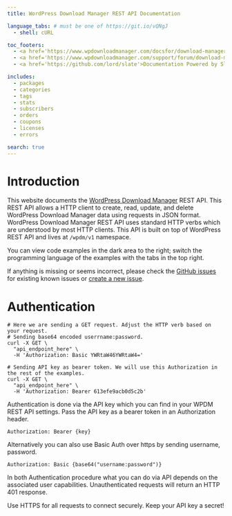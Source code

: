 ```yaml
---
title: WordPress Download Manager REST API Documentation

language_tabs: # must be one of https://git.io/vQNgJ
  - shell: cURL

toc_footers:
  - <a href='https://www.wpdownloadmanager.com/docsfor/download-manager-pro/'>Download Manager Documentation</a>
  - <a href='https://www.wpdownloadmanager.com/support/forum/download-manager-pro/'>Support Forum</a>
  - <a href='https://github.com/lord/slate'>Documentation Powered by Slate</a>

includes:
  - packages
  - categories
  - tags
  - stats
  - subscribers
  - orders
  - coupons
  - licenses
  - errors

search: true
---
```


# Introduction

This website documents the [WordPress Download Manager](https://www.wpdownloadmanager.com/) REST API. This REST API allows a HTTP client to create, read, update, and delete WordPress Download Manager data using requests in JSON format. WordPress Download Manager REST API uses standard HTTP verbs which are understood by most HTTP clients. This API is built on top of WordPress REST API and lives at `/wpdm/v1` namespace.

You can view code examples in the dark area to the right; switch the programming language of the examples with the tabs in the top right.

If anything is missing or seems incorrect, please check the [GitHub issues](https://github.com/imsas/wpdm-rest-api-docs/issues) for existing known issues or [create a new issue](https://github.com/imsas/wpdm-rest-api-docs/issues/new).

# Authentication

```shell
# Here we are sending a GET request. Adjust the HTTP verb based on your request.
# Sending base64 encoded userrname:password.
curl -X GET \
  "api_endpoint_here" \
  -H 'Authorization: Basic YWRtaW46YWRtaW4='
  
# Sending API key as bearer token. We will use this Authorization in the rest of the examples.
curl -X GET \
  "api_endpoint_here" \
  -H 'Authorization: Bearer 613efe9acb0d5c2b'  
```

Authentication is done via the API key which you can find in your WPDM REST API settings. Pass the API key as a bearer token in an Authorization header.

`Authorization: Bearer {key}`

Alternatively you can also use Basic Auth over https by sending username, password.

`Authorization: Basic {base64("username:password")}`

In both Authentication procedure what you can do via API depends on the associated user capabilities. Unauthenticated requests will return an HTTP 401 response.

<aside class="notice">Use HTTPS for all requests to connect securely. Keep your API key a secret!</aside>